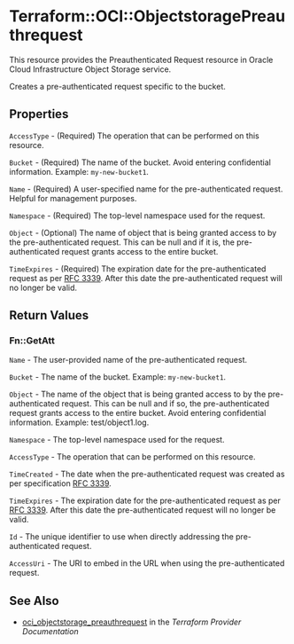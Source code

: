 # Terraform::OCI::ObjectstoragePreauthrequest

This resource provides the Preauthenticated Request resource in Oracle Cloud Infrastructure Object Storage service.

Creates a pre-authenticated request specific to the bucket.

## Properties

`AccessType` - (Required) The operation that can be performed on this resource.

`Bucket` - (Required) The name of the bucket. Avoid entering confidential information. Example: `my-new-bucket1`.

`Name` - (Required) A user-specified name for the pre-authenticated request. Helpful for management purposes.

`Namespace` - (Required) The top-level namespace used for the request.

`Object` - (Optional) The name of object that is being granted access to by the pre-authenticated request. This can be null and if it is, the pre-authenticated request grants access to the entire bucket.

`TimeExpires` - (Required) The expiration date for the pre-authenticated request as per [RFC 3339](https://tools.ietf.org/rfc/rfc3339). After this date the pre-authenticated request will no longer be valid.


## Return Values

### Fn::GetAtt

`Name` - The user-provided name of the pre-authenticated request.

`Bucket` - The name of the bucket.  Example: `my-new-bucket1`.

`Object` - The name of the object that is being granted access to by the pre-authenticated request. This can be null and if so, the pre-authenticated request grants access to the entire bucket. Avoid entering confidential information. Example: test/object1.log.

`Namespace` - The top-level namespace used for the request.

`AccessType` - The operation that can be performed on this resource.

`TimeCreated` - The date when the pre-authenticated request was created as per specification [RFC 3339](https://tools.ietf.org/rfc/rfc3339).

`TimeExpires` - The expiration date for the pre-authenticated request as per [RFC 3339](https://tools.ietf.org/rfc/rfc3339). After this date the pre-authenticated request will no longer be valid.

`Id` - The unique identifier to use when directly addressing the pre-authenticated request.

`AccessUri` - The URI to embed in the URL when using the pre-authenticated request.

## See Also

* [oci_objectstorage_preauthrequest](https://www.terraform.io/docs/providers/oci/r/objectstorage_preauthrequest.html) in the _Terraform Provider Documentation_